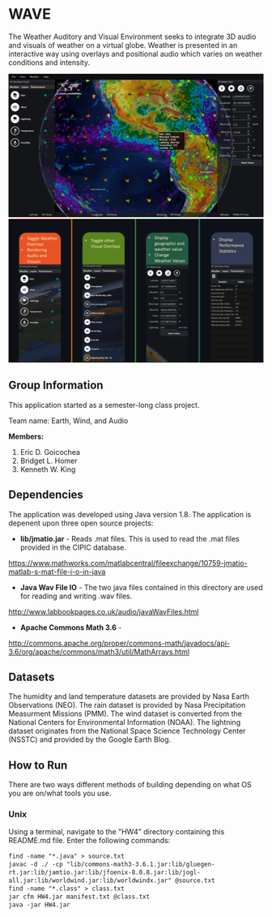 # WAVE
The Weather Auditory and Visual Environment seeks to integrate 3D audio and visuals of weather on a virtual globe. Weather is presented in an interactive way using overlays and positional audio which varies on weather conditions and intensity.

![Desktop Application Sample](/img/sample1.png)
![Panel Features](/img/sample2.png)

## Group Information
This application started as a semester-long class project.

Team name: Earth, Wind, and Audio

**Members:** 
1) Eric D. Goicochea
2) Bridget L. Homer
3) Kenneth W. King


## Dependencies
The application was developed using Java version 1.8. The application is depenent upon three open source projects:
- **lib/jmatio.jar** - Reads .mat files. This is used to read the .mat files provided in the CIPIC database. 

https://www.mathworks.com/matlabcentral/fileexchange/10759-jmatio-matlab-s-mat-file-i-o-in-java
- **Java Wav File IO** - The two java files contained in this directory are used for reading and writing .wav files. 

http://www.labbookpages.co.uk/audio/javaWavFiles.html
- **Apache Commons Math 3.6** -  

http://commons.apache.org/proper/commons-math/javadocs/api-3.6/org/apache/commons/math3/util/MathArrays.html

## Datasets
The humidity and land temperature datasets are provided by Nasa Earth Observations (NEO). The rain dataset is provided by Nasa Precipitation Measurment Missions (PMM). The wind dataset is converted from the National Centers for Environmental Information (NOAA). The lightning dataset originates from the National Space Science Technology Center (NSSTC) and provided by the Google Earth Blog.

## How to Run
There are two ways different methods of building depending on what OS you are on/what tools you use. 

### Unix
Using a terminal, navigate to the "HW4" directory containing this README.md file. Enter the following commands:

```
find -name "*.java" > source.txt
javac -d ./ -cp "lib/commons-math3-3.6.1.jar:lib/gluegen-rt.jar:lib/jamtio.jar:lib/jfoenix-8.0.8.jar:lib/jogl-all.jar:lib/worldwind.jar:lib/worldwindx.jar" @source.txt
find -name "*.class" > class.txt
jar cfm HW4.jar manifest.txt @class.txt
java -jar HW4.jar
```
